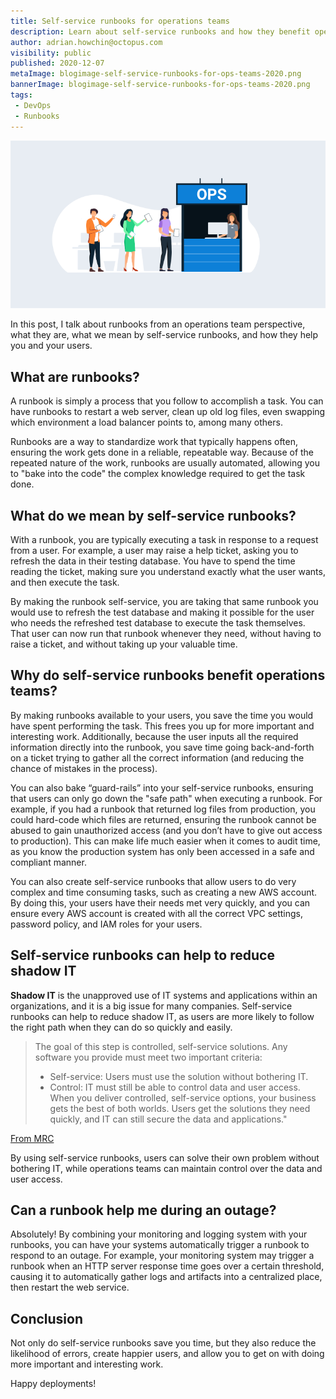 ```yaml
---
title: Self-service runbooks for operations teams
description: Learn about self-service runbooks and how they benefit operations teams
author: adrian.howchin@octopus.com
visibility: public
published: 2020-12-07
metaImage: blogimage-self-service-runbooks-for-ops-teams-2020.png
bannerImage: blogimage-self-service-runbooks-for-ops-teams-2020.png
tags:
 - DevOps
 - Runbooks
---
```


![](blogimage-self-service-runbooks-for-ops-teams-2020.png)

In this post, I talk about runbooks from an operations team perspective, what they are, what we mean by self-service runbooks, and how they help you and your users.

## What are runbooks?

A runbook is simply a process that you follow to accomplish a task. You can have runbooks to restart a web server, clean up old log files, even swapping which environment a load balancer points to, among many others. 

Runbooks are a way to standardize work that typically happens often, ensuring the work gets done in a reliable, repeatable way. Because of the repeated nature of the work, runbooks are usually automated, allowing you to "bake into the code" the complex knowledge required to get the task done.

## What do we mean by self-service runbooks?

With a runbook, you are typically executing a task in response to a request from a user. For example, a user may raise a help ticket, asking you to refresh the data in their testing database. You have to spend the time reading the ticket, making sure you understand exactly what the user wants, and then execute the task. 

By making the runbook self-service, you are taking that same runbook you would use to refresh the test database and making it possible for the user who needs the refreshed test database to execute the task themselves. That user can now run that runbook whenever they need, without having to raise a ticket, and without taking up your valuable time.

## Why do self-service runbooks benefit operations teams?

By making runbooks available to your users, you save the time you would have spent performing the task. This frees you up for more important and interesting work. Additionally, because the user inputs all the required information directly into the runbook, you save time going back-and-forth on a ticket trying to gather all the correct information (and reducing the chance of mistakes in the process). 

You can also bake “guard-rails” into your self-service runbooks, ensuring that users can only go down the "safe path" when executing a runbook. For example, if you had a runbook that returned log files from production, you could hard-code which files are returned, ensuring the runbook cannot be abused to gain unauthorized access (and you don’t have to give out access to production). This can make life much easier when it comes to audit time, as you know the production system has only been accessed in a safe and compliant manner.

You can also create self-service runbooks that allow users to do very complex and time consuming tasks, such as creating a new AWS account. By doing this, your users have their needs met very quickly, and you can ensure every AWS account is created with all the correct VPC settings, password policy, and IAM roles for your users. 

## Self-service runbooks can help to reduce shadow IT

**Shadow IT** is the unapproved use of IT systems and applications within an organizations, and it is a big issue for many companies. Self-service runbooks can help to reduce shadow IT, as users are more likely to follow the right path when they can do so quickly and easily. 

> The goal of this step is controlled, self-service solutions. Any software you provide must meet two important criteria:
> - Self-service: Users must use the solution without bothering IT.
> - Control: IT must still be able to control data and user access.
> When you deliver controlled, self-service options, your business gets the best of both worlds. Users get the solutions they need quickly, and IT can still secure the data and applications."

[From MRC](https://www.mrc-productivity.com/blog/2016/07/6-ways-to-reduce-shadow-it-security-risks/)

By using self-service runbooks, users can solve their own problem without bothering IT, while operations teams can maintain control over the data and user access.

## Can a runbook help me during an outage?

Absolutely! By combining your monitoring and logging system with your runbooks, you can have your systems automatically trigger a runbook to respond to an outage. For example, your monitoring system may trigger a runbook when an HTTP server response time goes over a certain threshold, causing it to automatically gather logs and artifacts into a centralized place, then restart the web service.

## Conclusion

Not only do self-service runbooks save you time, but they also reduce the likelihood of errors, create happier users, and allow you to get on with doing more important and interesting work.

Happy deployments!
